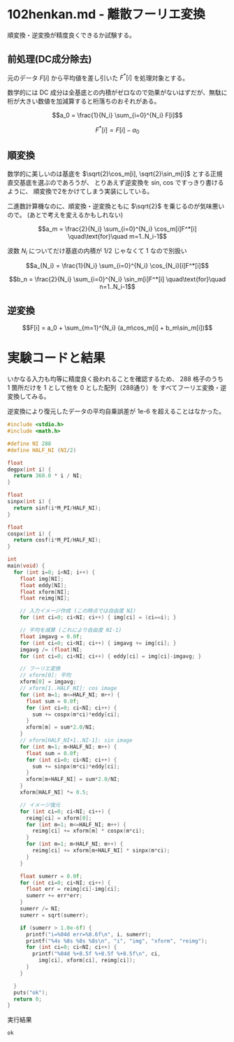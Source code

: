 # 102henkan.md - 離散フーリエ変換

順変換・逆変換が精度良くできるか試験する。

## 前処理(DC成分除去)
元のデータ $F[i]$ から平均値を差し引いた $F^*[i]$ を処理対象とする。

数学的には DC 成分は全基底との内積がゼロなので効果がないはずだが、無駄に桁が大きい数値を加減算すると桁落ちのおそれがある。

```math
a_0 = \frac{1}{N_i} \sum_{i=0}^{N_i} F[i]
```

```math
F^*[i] = F[i] - a_0
```

## 順変換
数学的に美しいのは基底を
$\sqrt{2}\cos_m[i], \sqrt{2}\sin_m[i]$
とする正規直交基底を選ぶのであろうが、
とりあえず逆変換を sin, cos ですっきり書けるように、
順変換で2をかけてしまう実装にしている。

二進数計算機なのに、順変換・逆変換ともに $\sqrt{2}$ を乗じるのが気味悪いので。
(あとで考えを変えるかもしれない)

```math
a_m = \frac{2}{N_i} \sum_{i=0}^{N_i} \cos_m[i]F^*[i]
\quad\text{for}\quad m=1..N_i-1
```

波数 $N_i$ についてだけ基底の内積が 1/2 じゃなくて 1 なので別扱い

```math
a_{N_i} = \frac{1}{N_i} \sum_{i=0}^{N_i} \cos_{N_i}[i]F^*[i]
```

```math
b_n = \frac{2}{N_i} \sum_{i=0}^{N_i} \sin_m[i]F^*[i]
\quad\text{for}\quad n=1..N_i-1
```

## 逆変換

```math
F[i] = a_0 + \sum_{m=1}^{N_i} (a_m\cos_m[i] + b_m\sin_m[i])
```

# 実験コードと結果

いかなる入力も均等に精度良く扱われることを確認するため、
288 格子のうち 1 箇所だけを 1 として他を 0 とした配列（288通り）を
すべてフーリエ変換・逆変換してみる。

逆変換により復元したデータの平均自乗誤差が 1e-6 を超えることはなかった。


```c:102henkan.c
#include <stdio.h>
#include <math.h>

#define NI 288
#define HALF_NI (NI/2)

float
degpx(int i) {
  return 360.0 * i / NI;
}

float
sinpx(int i) {
  return sinf(i*M_PI/HALF_NI);
}

float
cospx(int i) {
  return cosf(i*M_PI/HALF_NI);
}

int
main(void) {
  for (int i=0; i<NI; i++) {
    float img[NI];
    float eddy[NI];
    float xform[NI];
    float reimg[NI];

    // 入力イメージ作成 (この時点では自由度 NI)
    for (int ci=0; ci<NI; ci++) { img[ci] = (ci==i); }

    // 平均を減算 (これにより自由度 NI-1)
    float imgavg = 0.0f;
    for (int ci=0; ci<NI; ci++) { imgavg += img[ci]; }
    imgavg /= (float)NI;
    for (int ci=0; ci<NI; ci++) { eddy[ci] = img[ci]-imgavg; }

    // フーリエ変換
    // xform[0]: 平均
    xform[0] = imgavg;
    // xform[1..HALF_NI]: cos image
    for (int m=1; m<=HALF_NI; m++) {
      float sum = 0.0f;
      for (int ci=0; ci<NI; ci++) {
        sum += cospx(m*ci)*eddy[ci];
      }
      xform[m] = sum*2.0/NI;
    }
    // xform[HALF_NI+1..NI-1]: sin image
    for (int m=1; m<HALF_NI; m++) {
      float sum = 0.0f;
      for (int ci=0; ci<NI; ci++) {
        sum += sinpx(m*ci)*eddy[ci];
      }
      xform[m+HALF_NI] = sum*2.0/NI;
    }
    xform[HALF_NI] *= 0.5;

    // イメージ復元
    for (int ci=0; ci<NI; ci++) {
      reimg[ci] = xform[0];
      for (int m=1; m<=HALF_NI; m++) {
        reimg[ci] += xform[m] * cospx(m*ci);
      }
      for (int m=1; m<HALF_NI; m++) {
        reimg[ci] += xform[m+HALF_NI] * sinpx(m*ci);
      }
    }

    float sumerr = 0.0f;
    for (int ci=0; ci<NI; ci++) {
      float err = reimg[ci]-img[ci];
      sumerr += err*err;
    }
    sumerr /= NI;
    sumerr = sqrt(sumerr);

    if (sumerr > 1.0e-6f) {
      printf("i=%04d err=%8.6f\n", i, sumerr);
      printf("%4s %8s %8s %8s\n", "i", "img", "xform", "reimg");
      for (int ci=0; ci<NI; ci++) {
        printf("%04d %+8.5f %+8.5f %+8.5f\n", ci,
          img[ci], xform[ci], reimg[ci]);
      }
    }

  }
  puts("ok");
  return 0;
}
```

実行結果

```text:102henkan.txt
ok
```
